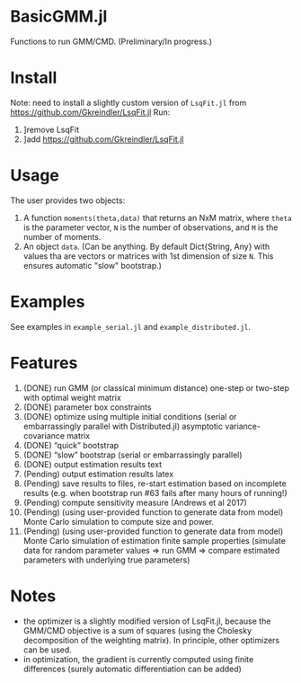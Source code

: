 # BasicGMM.jl

Functions to run GMM/CMD. (Preliminary/In progress.)

# Install
Note: need to install a slightly custom version of `LsqFit.jl` from https://github.com/Gkreindler/LsqFit.jl
Run:
1. ]remove LsqFit
1. ]add https://github.com/Gkreindler/LsqFit.jl

# Usage
The user provides two objects:
1. A function `moments(theta,data)` that returns an NxM matrix, where `theta` is the parameter vector, `N` is the number of observations, and `M` is the number of moments.
1. An object `data`. (Can be anything. By default Dict{String, Any} with values tha are vectors or matrices with 1st dimension of size `N`. This ensures automatic "slow" bootstrap.)

# Examples
See examples in `example_serial.jl` and `example_distributed.jl`.

# Features
1. (DONE) run GMM (or classical minimum distance) one-step or two-step with optimal weight matrix
1. (DONE) parameter box constraints
1. (DONE) optimize using multiple initial conditions (serial or embarrassingly parallel with Distributed.jl)
asymptotic variance-covariance matrix
1. (DONE) “quick” bootstrap
1. (DONE) “slow” bootstrap (serial or embarrassingly parallel)
1. (DONE) output estimation results text
1. (Pending) output estimation results latex
1. (Pending) save results to files, re-start estimation based on incomplete results (e.g. when bootstrap run #63 fails after many hours of running!)
1. (Pending) compute sensitivity measure (Andrews et al 2017)
1. (Pending) (using user-provided function to generate data from model) Monte Carlo simulation to compute size and power.
1. (Pending) (using user-provided function to generate data from model) Monte Carlo simulation of estimation finite sample properties (simulate data for random parameter values ⇒ run GMM ⇒ compare estimated parameters with underlying true parameters)

# Notes
- the optimizer is a slightly modified version of LsqFit.jl, because the GMM/CMD objective is a sum of squares (using the Cholesky decomposition of the weighting matrix). In principle, other optimizers can be used.
- in optimization, the gradient is currently computed using finite differences (surely automatic differentiation can be added)

